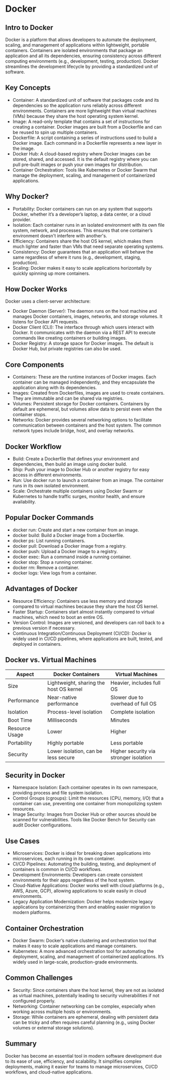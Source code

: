 # Docker

## Intro to Docker

Docker is a platform that allows developers to automate the deployment, scaling, and management of applications within lightweight, portable containers. Containers are isolated environments that package an application and all its dependencies, ensuring consistency across different computing environments (e.g., development, testing, production). Docker streamlines the development lifecycle by providing a standardized unit of software.

## Key Concepts

- Container: A standardized unit of software that packages code and its dependencies so the application runs reliably across different environments. Containers are more lightweight than virtual machines (VMs) because they share the host operating system kernel.
- Image: A read-only template that contains a set of instructions for creating a container. Docker images are built from a Dockerfile and can be reused to spin up multiple containers.
- Dockerfile: A script containing a series of instructions used to build a Docker image. Each command in a Dockerfile represents a new layer in the image.
- Docker Hub: A cloud-based registry where Docker images can be stored, shared, and accessed. It is the default registry where you can pull pre-built images or push your own images for distribution.
- Container Orchestration: Tools like Kubernetes or Docker Swarm that manage the deployment, scaling, and management of containerized applications.

## Why Docker?

- Portability: Docker containers can run on any system that supports Docker, whether it’s a developer’s laptop, a data center, or a cloud provider.
- Isolation: Each container runs in an isolated environment with its own file system, network, and processes. This ensures that one container’s environment doesn't interfere with another's.
- Efficiency: Containers share the host OS kernel, which makes them much lighter and faster than VMs that need separate operating systems.
- Consistency: Docker guarantees that an application will behave the same regardless of where it runs (e.g., development, staging, production).
- Scaling: Docker makes it easy to scale applications horizontally by quickly spinning up more containers.

## How Docker Works

Docker uses a client-server architecture:

- Docker Daemon (Server): The daemon runs on the host machine and manages Docker containers, images, networks, and storage volumes. It listens for Docker API requests.
- Docker Client (CLI): The interface through which users interact with Docker. It communicates with the daemon via a REST API to execute commands like creating containers or building images.
- Docker Registry: A storage space for Docker images. The default is Docker Hub, but private registries can also be used.

## Core Components

- Containers: These are the runtime instances of Docker images. Each container can be managed independently, and they encapsulate the application along with its dependencies.
- Images: Created from Dockerfiles, images are used to create containers. They are immutable and can be shared via registries.
- Volumes: Persistent storage for Docker containers. Containers by default are ephemeral, but volumes allow data to persist even when the container stops.
- Networks: Docker provides several networking options to facilitate communication between containers and the host system. The common network types include bridge, host, and overlay networks.

## Docker Workflow

- Build: Create a Dockerfile that defines your environment and dependencies, then build an image using docker build.
- Ship: Push your image to Docker Hub or another registry for easy access in different environments.
- Run: Use docker run to launch a container from an image. The container runs in its own isolated environment.
- Scale: Orchestrate multiple containers using Docker Swarm or Kubernetes to handle traffic surges, monitor health, and ensure availability.

## Popular Docker Commands

- docker run: Create and start a new container from an image.
- docker build: Build a Docker image from a Dockerfile.
- docker ps: List running containers.
- docker pull: Download a Docker image from a registry.
- docker push: Upload a Docker image to a registry.
- docker exec: Run a command inside a running container.
- docker stop: Stop a running container.
- docker rm: Remove a container.
- docker logs: View logs from a container.

## Advantages of Docker

- Resource Efficiency: Containers use less memory and storage compared to virtual machines because they share the host OS kernel.
- Faster Startup: Containers start almost instantly compared to virtual machines, which need to boot an entire OS.
- Version Control: Images are versioned, and developers can roll back to a previous version if necessary.
- Continuous Integration/Continuous Deployment (CI/CD): Docker is widely used in CI/CD pipelines, where applications are built, tested, and deployed in containers.

## Docker vs. Virtual Machines

| Aspect         | Docker Containers                       | Virtual Machines                       |
| -------------- | --------------------------------------- | -------------------------------------- |
| Size           | Lightweight, sharing the host OS kernel | Heavier, includes full OS              |
| Performance    | Near-native performance                 | Slower due to overhead of full OS      |
| Isolation      | Process-level isolation                 | Complete isolation                     |
| Boot Time      | Milliseconds                            | Minutes                                |
| Resource Usage | Lower                                   | Higher                                 |
| Portability    | Highly portable                         | Less portable                          |
| Security       | Lower isolation, can be less secure     | Higher security via stronger isolation |

## Security in Docker

- Namespace Isolation: Each container operates in its own namespace, providing process and file system isolation.
- Control Groups (cgroups): Limit the resources (CPU, memory, I/O) that a container can use, preventing one container from monopolizing system resources.
- Image Security: Images from Docker Hub or other sources should be scanned for vulnerabilities. Tools like Docker Bench for Security can audit Docker configurations.

## Use Cases

- Microservices: Docker is ideal for breaking down applications into microservices, each running in its own container.
- CI/CD Pipelines: Automating the building, testing, and deployment of containers is common in CI/CD workflows.
- Development Environments: Developers can create consistent environments for their apps regardless of the host system.
- Cloud-Native Applications: Docker works well with cloud platforms (e.g., AWS, Azure, GCP), allowing applications to scale easily in cloud environments.
- Legacy Application Modernization: Docker helps modernize legacy applications by containerizing them and enabling easier migration to modern platforms.

## Container Orchestration

- Docker Swarm: Docker’s native clustering and orchestration tool that makes it easy to scale applications and manage containers.
- Kubernetes: A more advanced orchestration tool for automating the deployment, scaling, and management of containerized applications. It’s widely used in large-scale, production-grade environments.

## Common Challenges

- Security: Since containers share the host kernel, they are not as isolated as virtual machines, potentially leading to security vulnerabilities if not configured properly.
- Networking: Container networking can be complex, especially when working across multiple hosts or environments.
- Storage: While containers are ephemeral, dealing with persistent data can be tricky and often requires careful planning (e.g., using Docker volumes or external storage solutions).

## Summary

Docker has become an essential tool in modern software development due to its ease of use, efficiency, and scalability. It simplifies complex deployments, making it easier for teams to manage microservices, CI/CD workflows, and cloud-native applications.
